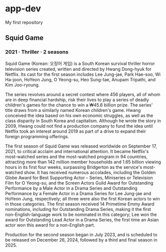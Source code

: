 # app-dev
My first repository

## Squid Game
### 2021 ‧ Thriller ‧ 2 seasons

Squid Game (Korean: 오징어 게임) is a South Korean survival thriller horror television series created, written and directed by Hwang Dong-hyuk for Netflix. Its cast for the first season includes Lee Jung-jae, Park Hae-soo, Wi Ha-joon, HoYeon Jung, O Yeong-su, Heo Sung-tae, Anupam Tripathi, and Kim Joo-ryoung.

The series revolves around a secret contest where 456 players, all of whom are in deep financial hardship, risk their lives to play a series of deadly children's games for the chance to win a ₩45.6 billion prize. The series' title draws from a similarly named Korean children's game. Hwang conceived the idea based on his own economic struggles, as well as the class disparity in South Korea and capitalism. Although he wrote the story in 2009, Hwang could not find a production company to fund the idea until Netflix took an interest around 2019 as part of a drive to expand their foreign programming offerings.

The first season of Squid Game was released worldwide on September 17, 2021, to critical acclaim and international attention. It became Netflix's most-watched series and the most-watched program in 94 countries, attracting more than 142 million member households and 1.65 billion viewing hours in its first four weeks, surpassing Bridgerton as the service's most-watched show. It has received numerous accolades, including the Golden Globe Award for Best Supporting Actor – Series, Miniseries or Television Film for O Yeong-su, and the Screen Actors Guild Award for Outstanding Performance by a Male Actor in a Drama Series and Outstanding Performance by a Female Actor in a Drama Series for Lee Jung-jae and HoYeon Jung, respectively; all three were also the first Korean actors to win in those categories. The first season received 14 Primetime Emmy Award nominations, including for Outstanding Drama Series, making it the first non-English-language work to be nominated in this category; Lee won the award for Outstanding Lead Actor in a Drama Series, the first time an Asian actor won this award for a non-English part.

Production for the second season began in July 2023, and is scheduled to be released on December 26, 2024, followed by a third and final season in 2025.

